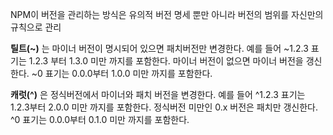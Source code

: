 NPM이 버전을 관리하는 방식은 유의적 버전 명세 뿐만 아니라 버전의 범위를 자신만의 규칙으로 관리

**틸트(~)** 는 마이너 버전이 명시되어 있으면 패치버전만 변경한다. 
예를 들어 ~1.2.3 표기는 1.2.3 부터 1.3.0 미만 까지를 포함한다. 
마이너 버전이 없으면 마이너 버전을 갱신한다. 
~0 표기는 0.0.0부터 1.0.0 미만 까지를 포함한다.

**캐럿(^)** 은 정식버전에서 마이너와 패치 버전을 변경한다. 
예를 들어 ^1.2.3 표기는 1.2.3부터 2.0.0 미만 까지를 포함한다. 
정식버전 미만인 0.x 버전은 패치만 갱신한다. 
^0 표기는 0.0.0부터 0.1.0 미만 까지를 포함한다.